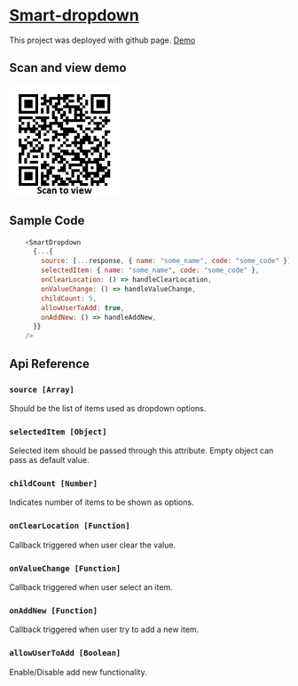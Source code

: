 # [Smart-dropdown](http://Manikandarajan-Jegadeshwaran.github.io/smart-dropdown)
This project was deployed with github page. [Demo](http://Manikandarajan-Jegadeshwaran.github.io/smart-dropdown)


## Scan and view demo
![Smart-dropdown](https://github.com/Manikandarajan-Jegadeshwaran/smart-dropdown/blob/master/src/assets/image/url.png)

## Sample Code
```javascript
    <SmartDropdown
      {...{
        source: [...response, { name: "some_name", code: "some_code" }],
        selectedItem: { name: "some_name", code: "some_code" },
        onClearLocation: () => handleClearLocation,
        onValueChange: () => handleValueChange,
        childCount: 5,
        allowUserToAdd: true,
        onAddNew: () => handleAddNew,
      }}
    />
```

## Api Reference
### `source [Array]`
Should be the list of items used as dropdown options.

### `selectedItem [Object]`
Selected item should be passed through this attribute. Empty object can pass as default value.

### `childCount [Number]`
Indicates number of items to be shown as options.

### `onClearLocation [Function]`
Callback triggered when user clear the value.

### `onValueChange [Function]`
Callback triggered when user select an item.

### `onAddNew [Function]`
Callback triggered when user try to add a new item.

### `allowUserToAdd [Boolean]`
Enable/Disable add new functionality.
